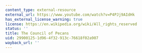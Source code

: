 ```yaml
---
content_type: external-resource
external_url: https://www.youtube.com/watch?v=P4PJj9AIdHk
has_external_license_warning: true
license: https://en.wikipedia.org/wiki/All_rights_reserved
status: ''
title: The Council of Pecans
uid: 29900125-1d96-4f32-913c-76618f02a907
wayback_url: ''
---
```

